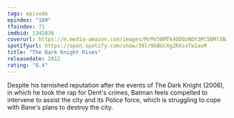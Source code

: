 ```yaml
---
tags: episode
epindex: "180"
tfoindex: 71
imdbid: 1345836
coverurl: https://m.media-amazon.com/images/M/MV5BMTk4ODQzNDY3Ml5BMl5BanBnXkFtZTcwODA0NTM4Nw@@._V1_SY300_CR0,0,202,300_.jpg
spotifyurl: https://open.spotify.com/show/39lr9bBUcXgZRXsxTw1axM
title: "The Dark Knight Rises"
releasedate: 2012
rating: "8.4"
---
```


Despite his tarnished reputation after the events of The Dark Knight (2008), in which he took the rap for Dent's crimes, Batman feels compelled to intervene to assist the city and its Police force, which is struggling to cope with Bane's plans to destroy the city.